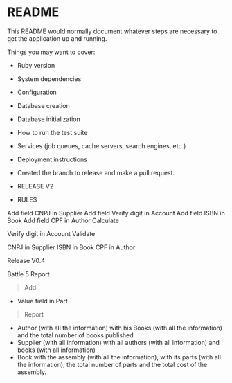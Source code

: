 # README

This README would normally document whatever steps are necessary to get the
application up and running.

Things you may want to cover:

* Ruby version

* System dependencies

* Configuration

* Database creation

* Database initialization

* How to run the test suite

* Services (job queues, cache servers, search engines, etc.)

* Deployment instructions

* Created the branch to release and make a pull request.

* RELEASE V2
* RULES

Add field CNPJ in Supplier
Add field Verify digit in Account
Add field ISBN in Book
Add field CPF in Author
Calculate

Verify digit in Account
Validate

CNPJ in Supplier
ISBN in Book
CPF in Author


Release V0.4

Battle 5 Report

> Add
- Value field in Part

>Report
- Author (with all the information) with his Books (with all the information) and the total number of books published
- Supplier (with all information) with all authors (with all information) and books (with all information)
- Book with the assembly (with all the information), with its parts (with all the information), the total number of parts and the total cost of the assembly.